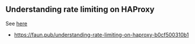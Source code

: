 ## Understanding rate limiting on HAProxy

See [here](https://medium.com/@already.late/understanding-rate-limiting-on-haproxy-b0cf500310b1)

- https://faun.pub/understanding-rate-limiting-on-haproxy-b0cf500310b1
